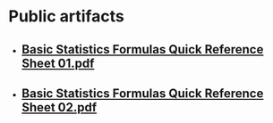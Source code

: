 # Public artifacts
- ## [Basic Statistics Formulas Quick Reference Sheet 01.pdf](https://github.com/blandco/artifacts/blob/15c7e6eb801feafb6274b0600020547bdd15dae4/Basic%20Statistics%20Formulas%20Quick%20Reference%20Sheet%2001.pdf)

- ## [Basic Statistics Formulas Quick Reference Sheet 02.pdf](https://github.com/blandco/artifacts/blob/ec39a2c72457f858072119fd3545d33bb1436d40/Basic%20Statistics%20Formulas%20Quick%20Reference%20Sheet%2002.pdf)